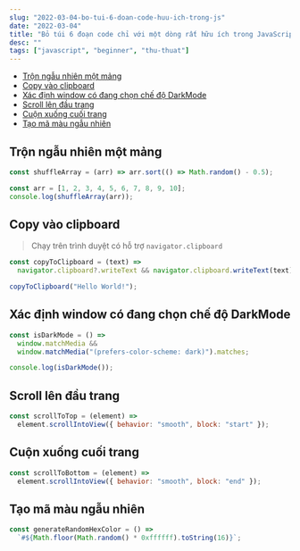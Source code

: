 ```yaml
---
slug: "2022-03-04-bo-tui-6-doan-code-huu-ich-trong-js"
date: "2022-03-04"
title: "Bỏ túi 6 đoạn code chỉ với một dòng rất hữu ích trong JavaScript"
desc: ""
tags: ["javascript", "beginner", "thu-thuat"]
---
```


<!-- TOC -->

- [Trộn ngẫu nhiên một mảng](#trộn-ngẫu-nhiên-một-mảng)
- [Copy vào clipboard](#copy-vào-clipboard)
- [Xác định window có đang chọn chế độ DarkMode](#xác-định-window-có-đang-chọn-chế-độ-darkmode)
- [Scroll lên đầu trang](#scroll-lên-đầu-trang)
- [Cuộn xuống cuối trang](#cuộn-xuống-cuối-trang)
- [Tạo mã màu ngẫu nhiên](#tạo-mã-màu-ngẫu-nhiên)

<!-- /TOC -->

## Trộn ngẫu nhiên một mảng

```js
const shuffleArray = (arr) => arr.sort(() => Math.random() - 0.5);

const arr = [1, 2, 3, 4, 5, 6, 7, 8, 9, 10];
console.log(shuffleArray(arr));
```
## Copy vào clipboard

> Chạy trên trình duyệt có hỗ trợ `navigator.clipboard`

```js
const copyToClipboard = (text) =>
  navigator.clipboard?.writeText && navigator.clipboard.writeText(text);

copyToClipboard("Hello World!");
```
## Xác định window có đang chọn chế độ DarkMode

```js
const isDarkMode = () =>
  window.matchMedia &&
  window.matchMedia("(prefers-color-scheme: dark)").matches;

console.log(isDarkMode());
```

## Scroll lên đầu trang

```js
const scrollToTop = (element) =>
  element.scrollIntoView({ behavior: "smooth", block: "start" });
```

## Cuộn xuống cuối trang

```js
const scrollToBottom = (element) =>
  element.scrollIntoView({ behavior: "smooth", block: "end" });
```

## Tạo mã màu ngẫu nhiên

```js
const generateRandomHexColor = () =>
  `#${Math.floor(Math.random() * 0xffffff).toString(16)}`;
```
